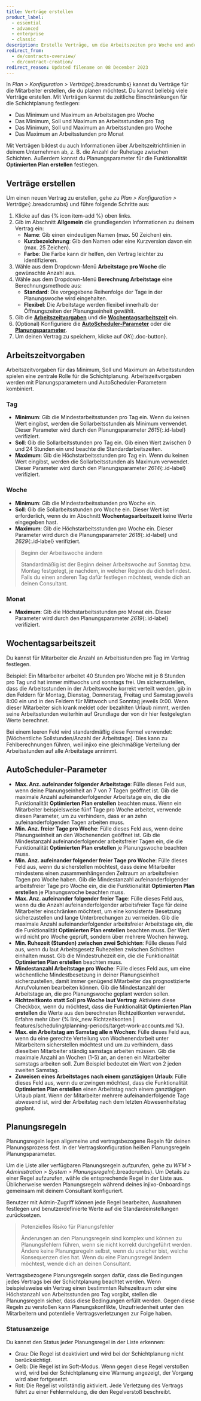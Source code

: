 ```yaml
---
title: Verträge erstellen
product_label:
  - essential
  - advanced
  - enterprise
  - classic
description: Erstelle Verträge, um die Arbeitszeiten pro Woche und andere Regeln für deine Mitarbeiter festzulegen.
redirect_from:
  - de/contracts-overview/
  - de/contract-creation/
redirect_reason: Updated filename on 08 December 2023
---
```


In _Plan > Konfiguration > Verträge_{:.breadcrumbs} kannst du Verträge für die Mitarbeiter erstellen, die du planen möchtest. Du kannst beliebig viele Verträge erstellen. Mit Verträgen kannst du zeitliche Einschränkungen für die Schichtplanung festlegen:

- Das Minimum und Maximum an Arbeitstagen pro Woche
- Das Minimum, Soll und Maximum an Arbeitsstunden pro Tag
- Das Minimum, Soll und Maximum an Arbeitsstunden pro Woche
- Das Maximum an Arbeitsstunden pro Monat

Mit Verträgen bildest du auch Informationen über Arbeitszeitrichtlinien in deinem Unternehmen ab, z.&nbsp;B. die Anzahl der Ruhetage zwischen Schichten. Außerdem kannst du Planungsparameter für die Funktionalität **Optimierten Plan erstellen** festlegen.

## Verträge erstellen

Um einen neuen Vertrag zu erstellen, gehe zu _Plan > Konfiguration > Verträge_{:.breadcrumbs} und führe folgende Schritte aus:

1. Klicke auf das {% icon item-add %} oben links.
2. Gib im Abschnitt **Allgemein** die grundlegenden Informationen zu deinem Vertrag ein:<br>
   - **Name**: Gib einen eindeutigen Namen (max. 50 Zeichen) ein.
   - **Kurzbezeichnung**: Gib den Namen oder eine Kurzversion davon ein (max. 25 Zeichen).
   - **Farbe**: Die Farbe kann dir helfen, den Vertrag leichter zu identifizieren.
3. Wähle aus dem Dropdown-Menü **Arbeitstage pro Woche** die gewünschte Anzahl aus.
4. Wähle aus dem Dropdown-Menü **Berechnung Arbeitstage** eine Berechnungsmethode aus: <br>
   - **Standard**: Die vorgegebene Reihenfolge der Tage in der Planungswoche wird eingehalten.<br>
   - **Flexibel**: Die Arbeitstage werden flexibel innerhalb der Öffnungszeiten der Planungseinheit gewählt.
5. Gib die [**Arbeitszeitvorgaben**](#arbeitszeitvorgaben) und die [**Wochentagsarbeitszeit**](#wochentagsarbeitszeit) ein.
6. (Optional) Konfiguriere die [**AutoScheduler-Parameter**](#autoscheduler-parameter) oder die [**Planungsparameter**](#planungsregeln).
7. Um deinen Vertrag zu speichern, klicke auf _OK_{:.doc-button}.

## Arbeitszeitvorgaben

Arbeitszeitvorgaben für das Minimum, Soll und Maximum an Arbeitsstunden spielen eine zentrale Rolle für die Schichtplanung. Arbeitszeitvorgaben werden mit Planungsparametern und AutoScheduler-Parametern kombiniert.

### Tag

- **Minimum**: Gib die Mindestarbeitsstunden pro Tag ein. Wenn du keinen Wert eingibst, werden die Sollarbeitsstunden als Minimum verwendet. Dieser Parameter wird durch den Planungsparameter _2615_{:.id-label} verifiziert.
- **Soll**: Gib die Sollarbeitsstunden pro Tag ein. Gib einen Wert zwischen 0 und 24 Stunden ein und beachte die Standardarbeitszeiten.
- **Maximum**: Gib die Höchstarbeitsstunden pro Tag ein. Wenn du keinen Wert eingibst, werden die Sollarbeitsstunden als Maximum verwendet. Dieser Parameter wird durch den Planungsparameter _2614_{:.id-label} verifiziert.

### Woche

- **Minimum**: Gib die Mindestarbeitsstunden pro Woche ein.
- **Soll**: Gib die Sollarbeitsstunden pro Woche ein. Dieser Wert ist erforderlich, wenn du im Abschnitt **Wochentagsarbeitszeit** keine Werte eingegeben hast.
- **Maximum**: Gib die Höchstarbeitsstunden pro Woche ein. Dieser Parameter wird durch die Planungsparameter _2618_{:.id-label} und _2629_{:.id-label} verifiziert.

> Beginn der Arbeitswoche ändern
>
> Standardmäßig ist der Beginn deiner Arbeitswoche auf Sonntag bzw. Montag festgelegt, je nachdem, in welcher Region du dich befindest. Falls du einen anderen Tag dafür festlegen möchtest, wende dich an deinen Consultant.

### Monat

- **Maximum**: Gib die Höchstarbeitsstunden pro Monat ein. Dieser Parameter wird durch den Planungsparameter _2619_{:.id-label} verifiziert.

## Wochentagsarbeitszeit

Du kannst für Mitarbeiter die Anzahl an Arbeitsstunden pro Tag im Vertrag festlegen.

Beispiel:
Ein Mitarbeiter arbeitet 40&nbsp;Stunden pro Woche mit je 8&nbsp;Stunden pro Tag und hat immer mittwochs und sonntags frei. Um sicherzustellen, dass die Arbeitsstunden in der Arbeitswoche korrekt verteilt werden, gib in den Feldern für Montag, Dienstag, Donnerstag, Freitag und Samstag jeweils 8:00 ein und in den Feldern für Mittwoch und Sonntag jeweils 0:00. Wenn dieser Mitarbeiter sich krank meldet oder bezahlten Urlaub nimmt, werden seine Arbeitsstunden weiterhin auf Grundlage der von dir hier festgelegten Werte berechnet.

Bei einem leeren Feld wird standardmäßig diese Formel verwendet: [Wöchentliche Sollstunden/Anzahl der Arbeitstage]. Dies kann zu Fehlberechnungen führen, weil injixo eine gleichmäßige Verteilung der Arbeitsstunden auf alle Arbeitstage annimmt.

## AutoScheduler-Parameter

- **Max. Anz. aufeinander folgender Arbeitstage**: Fülle dieses Feld aus, wenn deine Planungseinheit an 7 von 7 Tagen geöffnet ist. Gib die maximale Anzahl aufeinanderfolgender Arbeitstage ein, die die Funktionalität **Optimierten Plan erstellen** beachten muss. Wenn ein Mitarbeiter beispielsweise fünf Tage pro Woche arbeitet, verwende diesen Parameter, um zu verhindern, dass er an zehn aufeinanderfolgenden Tagen arbeiten muss.
- **Min. Anz. freier Tage pro Woche**: Fülle dieses Feld aus, wenn deine Planungseinheit an den Wochenenden geöffnet ist. Gib die Mindestanzahl aufeinanderfolgender arbeitsfreier Tagen ein, die die Funktionalität **Optimierten Plan erstellen** je Planungswoche beachten muss.
- **Min. Anz. aufeinander folgender freier Tage pro Woche**: Fülle dieses Feld aus, wenn du sicherstellen möchtest, dass deine Mitarbeiter mindestens einen zusammenhängenden Zeitraum an arbeitsfreien Tagen pro Woche haben. Gib die Mindestanzahl aufeinanderfolgender arbeitsfreier Tage pro Woche ein, die die Funktionalität **Optimierten Plan erstellen** je Planungswoche beachten muss.
- **Max. Anz. aufeinander folgender freier Tage**: Fülle dieses Feld aus, wenn du die Anzahl aufeinanderfolgender arbeitsfreier Tage für deine Mitarbeiter einschränken möchtest, um eine konsistente Besetzung sicherzustellen und lange Unterbrechungen zu vermeiden. Gib die maximale Anzahl aufeinanderfolgender arbeitsfreier Arbeitstage ein, die die Funktionalität **Optimierten Plan erstellen** beachten muss. Der Wert wird nicht pro Woche geprüft, sondern über mehrere Wochen hinweg.
- **Min. Ruhezeit (Stunden) zwischen zwei Schichten**: Fülle dieses Feld aus, wenn du laut Arbeitsgesetz Ruhezeiten zwischen Schichten einhalten musst. Gib die Mindestruhezeit ein, die die Funktionalität **Optimierten Plan erstellen** beachten muss.
- **Mindestanzahl Arbeitstage pro Woche**: Fülle dieses Feld aus, um eine wöchentliche Mindestbesetzung in deiner Planungseinheit sicherzustellen, damit immer genügend Mitarbeiter das prognostizierte Anrufvolumen bearbeiten können. Gib die Mindestanzahl der Arbeitstage an, die pro Planungswoche geplant werden sollen.
- **Richtzeitkonto statt Soll pro Woche laut Vertrag**: Aktiviere diese Checkbox, wenn du möchtest, dass die Funktionalität **Optimierten Plan erstellen** die Werte aus den berechneten Richtzeitkonten verwendet. Erfahre mehr über {% link_new Richtzeitkonten | features/scheduling/planning-periods/target-work-accounts.md %}.
- **Max. ein Arbeitstag am Samstag alle n Wochen**: Fülle dieses Feld aus, wenn du eine gerechte Verteilung von Wochenendarbeit unter Mitarbeitern sicherstellen möchtest und um zu verhindern, dass dieselben Mitarbeiter ständig samstags arbeiten müssen. Gib die maximale Anzahl an Wochen (1-5) an, an denen ein Mitarbeiter samstags arbeiten soll. Zum Beispiel bedeutet ein Wert von 2 jeden zweiten Samstag.
- **Zuweisen eines Arbeitstages nach einem ganztägigen Urlaub**: Fülle dieses Feld aus, wenn du erzwingen möchtest, dass die Funktionalität **Optimierten Plan erstellen** einen Arbeitstag nach einem ganztägigen Urlaub plant. Wenn der Mitarbeiter mehrere aufeinanderfolgende Tage abwesend ist, wird der Arbeitstag nach dem letzten Abwesenheitstag geplant.

## Planungsregeln

Planungsregeln legen allgemeine und vertragsbezogene Regeln für deinen Planungsprozess fest. In der Vertragskonfiguration heißen Planungsregeln Planungsparameter.

Um die Liste aller verfügbaren Planungsregeln aufzurufen, gehe zu _WFM > Administration > System > Planungsregeln_{:.breadcrumbs}. Um Details zu einer Regel aufzurufen, wähle die entsprechende Regel in der Liste aus. Üblicherweise werden Planungsregeln während deines injixo-Onboardings gemeinsam mit deinem Consultant konfiguriert.

Benutzer mit Admin-Zugriff können jede Regel bearbeiten, Ausnahmen festlegen und benutzerdefinierte Werte auf die Standardeinstellungen zurücksetzen.

> Potenzielles Risiko für Planungsfehler
>
> Änderungen an den Planungsregeln sind komplex und können zu Planungsfehlern führen, wenn sie nicht korrekt durchgeführt werden. Ändere keine Planungsregeln selbst, wenn du unsicher bist, welche Konsequenzen dies hat. Wenn du eine Planungsregel ändern möchtest, wende dich an deinen Consultant.

Vertragsbezogene Planungsregeln sorgen dafür, dass die Bedingungen jedes Vertrags bei der Schichtplanung beachtet werden. Wenn beispielsweise ein Vertrag einen bestimmten Ruhezeitraum oder eine Höchstanzahl von Arbeitsstunden pro Tag vorgibt, stellen die Planungsregeln sicher, dass diese Bedingungen erfüllt werden. Gegen diese Regeln zu verstoßen kann Planungskonflikte, Unzufriedenheit unter den Mitarbeitern und potentielle Vertragsverletzungen zur Folge haben.

### Statusanzeige

Du kannst den Status jeder Planungsregel in der Liste erkennen:

- Grau: Die Regel ist deaktiviert und wird bei der Schichtplanung nicht berücksichtigt.
- Gelb: Die Regel ist im Soft-Modus. Wenn gegen diese Regel verstoßen wird, wird bei der Schichtplanung eine Warnung angezeigt, der Vorgang wird aber fortgesetzt.
- Rot: Die Regel ist vollständig aktiviert. Jede Verletzung des Vertrags führt zu einer Fehlermeldung, die den Regelverstoß beschreibt.
